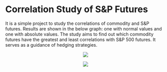 # Correlation Study of S&P Futures

It is a simple project to study the correlations of commodity and S&P futures. Results are shown in the below graph: one with normal values and one with absolute values. The study aims to find out which commodity futures have the greatest and least correlations with S&P 500 futures. It serves as a guidance of hedging strategies.

<p align = "center">
  <img src = "https://imgur.com/ck19nlh"
       </p>
  
<p align = "center">
  <img src = "https://imgur.com/NyCV1LV"
       </p>

